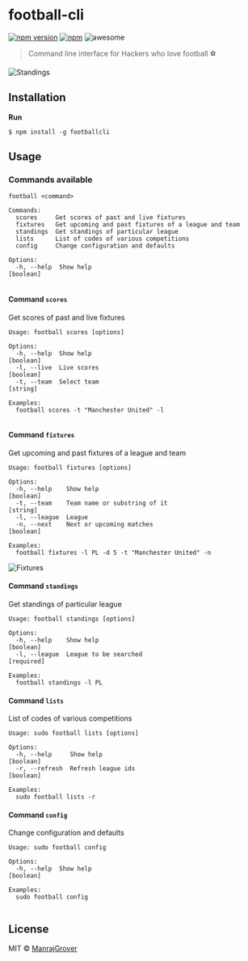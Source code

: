 # football-cli
[![npm version](https://badge.fury.io/js/footballcli.svg)](https://www.npmjs.com/package/footballcli) [![npm](https://img.shields.io/npm/dt/footballcli.svg?maxAge=2592000?style=flat-square)](https://www.npmjs.com/package/footballcli) ![awesome](https://img.shields.io/badge/awesome-yes-green.svg)
> Command line interface for Hackers who love football ⚽

![Standings](https://raw.githubusercontent.com/ManrajGrover/football-cli/master/assets/football-standings.gif)

## Installation

**Run**

```
$ npm install -g footballcli
```

## Usage

### Commands available

```
football <command>

Commands:
  scores     Get scores of past and live fixtures
  fixtures   Get upcoming and past fixtures of a league and team
  standings  Get standings of particular league
  lists      List of codes of various competitions
  config     Change configuration and defaults

Options:
  -h, --help  Show help                                          [boolean]
  
```

#### Command `scores`
Get scores of past and live fixtures

```
Usage: football scores [options]

Options:
  -h, --help  Show help                                          [boolean]
  -l, --live  Live scores                                        [boolean]
  -t, --team  Select team                                        [string]

Examples:
  football scores -t "Manchester United" -l
  
```

#### Command `fixtures`
Get upcoming and past fixtures of a league and team

```
Usage: football fixtures [options]

Options:
  -h, --help    Show help                                         [boolean]
  -t, --team    Team name or substring of it                      [string]
  -l, --league  League
  -n, --next    Next or upcoming matches                          [boolean]

Examples:
  football fixtures -l PL -d 5 -t "Manchester United" -n

```

![Fixtures](https://raw.githubusercontent.com/ManrajGrover/football-cli/master/assets/football-fixtures.gif)

#### Command `standings`
Get standings of particular league

```
Usage: football standings [options]

Options:
  -h, --help    Show help                                         [boolean]
  -l, --league  League to be searched                             [required]

Examples:
  football standings -l PL

```

#### Command `lists`
List of codes of various competitions

```
Usage: sudo football lists [options]

Options:
  -h, --help     Show help                                        [boolean]
  -r, --refresh  Refresh league ids                               [boolean]

Examples:
  sudo football lists -r

```

#### Command `config`
Change configuration and defaults

```
Usage: sudo football config

Options:
  -h, --help  Show help                                           [boolean]

Examples:
  sudo football config
  
```

## License

MIT © [ManrajGrover](https://github.com/ManrajGrover)
